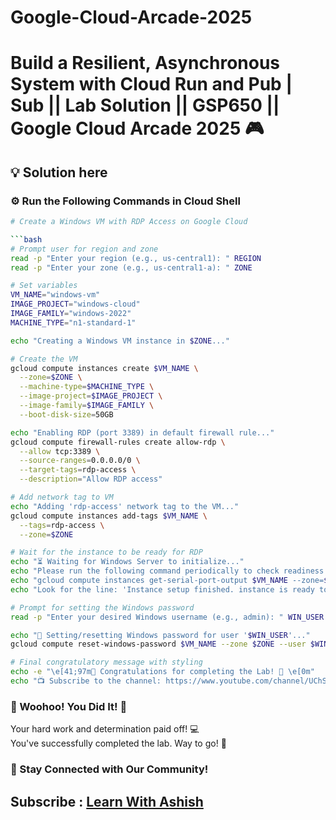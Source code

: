# Google-Cloud-Arcade-2025

# Build a Resilient, Asynchronous System with Cloud Run and Pub | Sub  || Lab Solution || GSP650 || Google Cloud Arcade 2025 🎮

## 💡 Solution here

### ⚙️ Run the Following Commands in Cloud Shell


```bash
# Create a Windows VM with RDP Access on Google Cloud

```bash
# Prompt user for region and zone
read -p "Enter your region (e.g., us-central1): " REGION
read -p "Enter your zone (e.g., us-central1-a): " ZONE

# Set variables
VM_NAME="windows-vm"
IMAGE_PROJECT="windows-cloud"
IMAGE_FAMILY="windows-2022"
MACHINE_TYPE="n1-standard-1"

echo "Creating a Windows VM instance in $ZONE..."

# Create the VM
gcloud compute instances create $VM_NAME \
  --zone=$ZONE \
  --machine-type=$MACHINE_TYPE \
  --image-project=$IMAGE_PROJECT \
  --image-family=$IMAGE_FAMILY \
  --boot-disk-size=50GB

echo "Enabling RDP (port 3389) in default firewall rule..."
gcloud compute firewall-rules create allow-rdp \
  --allow tcp:3389 \
  --source-ranges=0.0.0.0/0 \
  --target-tags=rdp-access \
  --description="Allow RDP access"

# Add network tag to VM
echo "Adding 'rdp-access' network tag to the VM..."
gcloud compute instances add-tags $VM_NAME \
  --tags=rdp-access \
  --zone=$ZONE

# Wait for the instance to be ready for RDP
echo "⏳ Waiting for Windows Server to initialize..."
echo "Please run the following command periodically to check readiness:"
echo "gcloud compute instances get-serial-port-output $VM_NAME --zone=$ZONE"
echo "Look for the line: 'Instance setup finished. instance is ready to use.'"

# Prompt for setting the Windows password
read -p "Enter your desired Windows username (e.g., admin): " WIN_USER

echo "🔐 Setting/resetting Windows password for user '$WIN_USER'..."
gcloud compute reset-windows-password $VM_NAME --zone $ZONE --user $WIN_USER

# Final congratulatory message with styling
echo -e "\e[41;97m🎉 Congratulations for completing the Lab! 🎉 \e[0m"
echo "📺 Subscribe to the channel: https://www.youtube.com/channel/UChSkWopRk1ErP2i0k4aa0KQ"

```

### 🎉 Woohoo! You Did It! 🎉

Your hard work and determination paid off! 💻  
You've successfully completed the lab. Way to go! 🚀  

### 💬 Stay Connected with Our Community!


## Subscribe :  [Learn With Ashish](https://www.youtube.com/channel/UChSkWopRk1ErP2i0k4aa0KQ)
